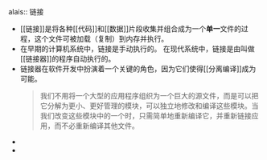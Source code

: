 alais:: 链接

- [[链接]]是将各种[[代码]]和[[数据]]片段收集并组合成为一个**单一**文件的过程，这个文件可被加载（复制）到内存并执行。
- 在早期的计算机系统中，链接是手动执行的。
  在现代系统中，链接是由叫做[[链接器]]的程序自动执行的。
- 链接器在软件开发中扮演着一个关键的角色，因为它们使得[[分离编译]]成为可能。
  > 我们不用将一个大型的应用程序组织为一个巨大的源文件，而是可以把它分解为更小、更好管理的模块，可以独立地修改和编译这些模块。当我们改变这些模块中的一个时，只需简单地重新编译它，并重新链接应用，而不必重新编译其他文件。
-
-